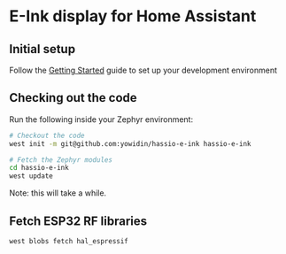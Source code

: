 # E-Ink display for Home Assistant 

## Initial setup

Follow the [Getting Started](https://docs.zephyrproject.org/latest/getting_started/index.html) guide to set up your
development environment

## Checking out the code

Run the following inside your Zephyr environment:

```bash
# Checkout the code
west init -m git@github.com:yowidin/hassio-e-ink hassio-e-ink

# Fetch the Zephyr modules
cd hassio-e-ink
west update
```

Note: this will take a while.


## Fetch ESP32 RF libraries

```bash
west blobs fetch hal_espressif
```